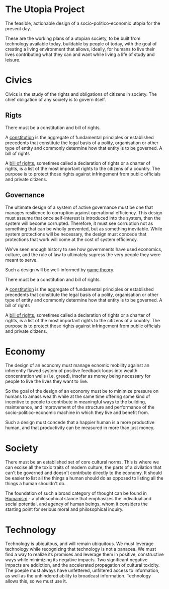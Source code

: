 # The Utopia Project
The feasible, actionable design of a socio-politico-economic utopia for the present day.

These are the working plans of a utopian society, to be built from technology available today, buildable by people of today, with the goal of creating a living environment that allows, ideally, for humans to live their lives contributing what they can and want while living a life of study and leisure.

# Civics

Civics is the study of the rights and obligations of citizens in society.  The chief obligation of any society is to govern itself.

## Rigts

There must be a constitution and bill of rights.  

A [constitution](https://en.wikipedia.org/wiki/Constitution) is the aggregate of fundamental principles or established precedents that constitute the legal basis of a polity, organisation or other type of entity and commonly determine how that entity is to be governed.  A bill of rights 

A [bill of rights](https://en.wikipedia.org/wiki/Bill_of_rights), sometimes called a declaration of rights or a charter of rights, is a list of the most important rights to the citizens of a country. The purpose is to protect those rights against infringement from public officials and private citizens.

## Governance

The ultimate design of a system of active governance must be one that manages resilience to corruption against operational efficiency.  This design must assume that once self-interest is introduced into the system, then the system will become corrupted.  Therefore, it must see corruption not as something that can be wholly prevented, but as something inevitable.  While system protections will be necessary, the design must concede that protections that work will come at the cost of system efficiency.  

We've seen enough history to see how governments have used economics, culture, and the rule of law to ultimately supress the very people they were meant to serve.

Such a design will be well-informed by [game theory](https://en.wikipedia.org/wiki/Game_theory).

There must be a constitution and bill of rights.  

A [constitution](https://en.wikipedia.org/wiki/Constitution) is the aggregate of fundamental principles or established precedents that constitute the legal basis of a polity, organisation or other type of entity and commonly determine how that entity is to be governed.  A bill of rights 

A [bill of rights](https://en.wikipedia.org/wiki/Bill_of_rights), sometimes called a declaration of rights or a charter of rights, is a list of the most important rights to the citizens of a country. The purpose is to protect those rights against infringement from public officials and private citizens.

# Economy

The design of an economy must manage ecnomic mobility against an inherently flawed system of positive feedback loops into wealth concentration wells (i.e. greed), insofar as money being necessary for people to live the lives they want to live.

So the goal of the design of an economy must be to minimize pressure on humans to amass wealth while at the same time offering some kind of incentive to people to contribute in meaningful ways to the building, maintenance, and improvement of the structure and performance of the socio-politico-economic machine in which they live and benefit from.

Such a design must concede that a happier human is a more productive human, and that productivity can be measured in more than just money.

# Society

There must be an established set of core cultural norms.  This is where we can excise all the toxic traits of modern culture, the parts of a civilation that can't be governed and doesn't contribute directly to the economy.  It should be easier to list all the things a human should do as opposed to listing all the things a human shouldn't do.

The foundation of such a broad category of thought can be found in [Humanism](https://en.wikipedia.org/wiki/Humanism) - a philosophical stance that emphasizes the individual and social potential, and agency of human beings, whom it considers the starting point for serious moral and philosophical inquiry.

# Technology

Technology is ubiquitous, and will remain ubiquitous.  We must leverage technology while recognizing that technology is not a panacea.  We must find a way to realize its promises and leverage them in positive, constructive ways while minimizing its negative impacts.  Two significant negative impacts are addiction, and the accelerated propagation of cultural toxicity.  The poeple must always have unfettered, unfiltered access to information, as well as the unhindered ability to broadcast information.  Technology allows this, so we must use it.
